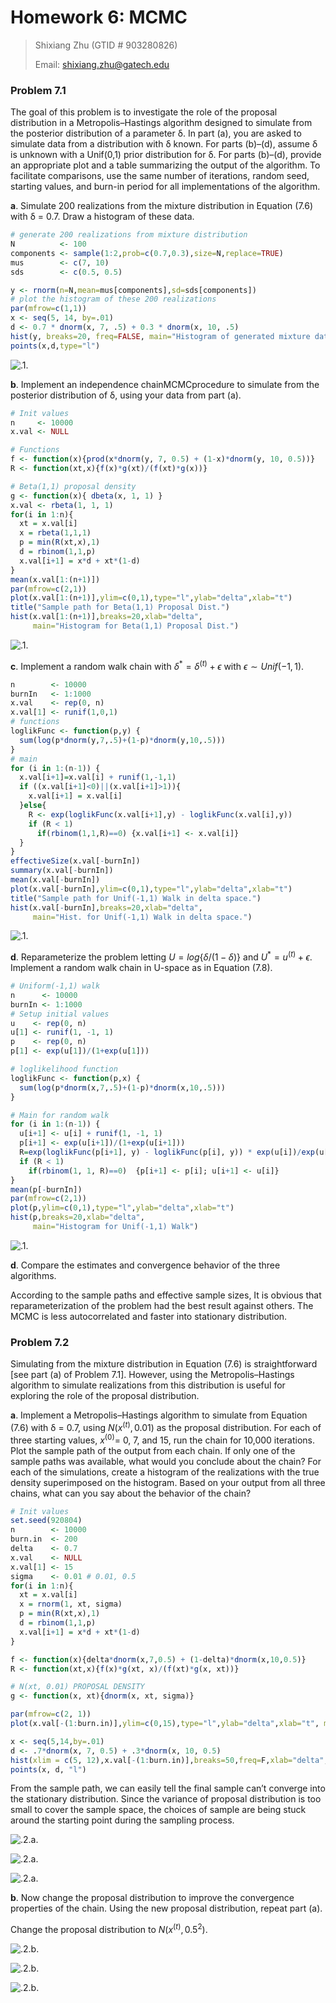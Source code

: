 # 				Homework 6: MCMC

> Shixiang Zhu (GTID # 903280826)
>
> Email: [shixiang.zhu@gatech.edu](mailto:shixiang.zhu@gatech.edu)

### Problem 7.1

The goal of this problem is to investigate the role of the proposal distribution in a Metropolis–Hastings algorithm designed to simulate from the posterior distribution of a parameter δ. In part (a), you are asked to simulate data from a distribution with δ known. For parts (b)–(d), assume δ is unknown with a Unif(0,1) prior distribution for δ. For parts (b)–(d), provide an appropriate plot and a table summarizing the output of the algorithm. To facilitate comparisons, use the same number of iterations, random seed, starting values, and burn-in period for all implementations of the algorithm.

**a**. Simulate 200 realizations from the mixture distribution in Equation (7.6) with δ = 0.7. Draw a histogram of these data.

```R
# generate 200 realizations from mixture distribution
N          <- 100
components <- sample(1:2,prob=c(0.7,0.3),size=N,replace=TRUE)
mus        <- c(7, 10)
sds        <- c(0.5, 0.5)

y <- rnorm(n=N,mean=mus[components],sd=sds[components])
# plot the histogram of these 200 realizations
par(mfrow=c(1,1))
x <- seq(5, 14, by=.01)
d <- 0.7 * dnorm(x, 7, .5) + 0.3 * dnorm(x, 10, .5)
hist(y, breaks=20, freq=FALSE, main="Histogram of generated mixture data",ylab="Density")
points(x,d,type="l")
```

![.1.](/Users/woodie/Desktop/7.1.a.png)

**b**. Implement an independence chainMCMCprocedure to simulate from the posterior distribution of δ, using your data from part (a).

```R
# Init values
n     <- 10000
x.val <- NULL

# Functions
f <- function(x){prod(x*dnorm(y, 7, 0.5) + (1-x)*dnorm(y, 10, 0.5))}
R <- function(xt,x){f(x)*g(xt)/(f(xt)*g(x))}

# Beta(1,1) proposal density
g <- function(x){ dbeta(x, 1, 1) }
x.val <- rbeta(1, 1, 1)
for(i in 1:n){
  xt = x.val[i]
  x = rbeta(1,1,1)
  p = min(R(xt,x),1)
  d = rbinom(1,1,p)
  x.val[i+1] = x*d + xt*(1-d)
}
mean(x.val[1:(n+1)])
par(mfrow=c(2,1))
plot(x.val[1:(n+1)],ylim=c(0,1),type="l",ylab="delta",xlab="t")
title("Sample path for Beta(1,1) Proposal Dist.")
hist(x.val[1:(n+1)],breaks=20,xlab="delta",
     main="Histogram for Beta(1,1) Proposal Dist.")
```

![.1.](/Users/woodie/Desktop/7.1.b.png)

**c**. Implement a random walk chain with $\delta^* = \delta^{(t)} + \epsilon$ with $\epsilon∼Unif(−1,1)$.

```R
n        <- 10000
burnIn   <- 1:1000
x.val    <- rep(0, n)
x.val[1] <- runif(1,0,1)
# functions
loglikFunc <- function(p,y) {
  sum(log(p*dnorm(y,7,.5)+(1-p)*dnorm(y,10,.5)))
}
# main
for (i in 1:(n-1)) {
  x.val[i+1]=x.val[i] + runif(1,-1,1)
  if ((x.val[i+1]<0)||(x.val[i+1]>1)){
    x.val[i+1] = x.val[i]
  }else{
    R <- exp(loglikFunc(x.val[i+1],y) - loglikFunc(x.val[i],y))
    if (R < 1)
      if(rbinom(1,1,R)==0) {x.val[i+1] <- x.val[i]}
  }
}
effectiveSize(x.val[-burnIn])
summary(x.val[-burnIn])
mean(x.val[-burnIn])
plot(x.val[-burnIn],ylim=c(0,1),type="l",ylab="delta",xlab="t")
title("Sample path for Unif(-1,1) Walk in delta space.")
hist(x.val[-burnIn],breaks=20,xlab="delta",
     main="Hist. for Unif(-1,1) Walk in delta space.")
```

![.1.](/Users/woodie/Desktop/7.1.c.png)

**d**. Reparameterize the problem letting $U = log\{\delta/(1 − \delta)\}$ and $U^* = u^{(t)} + \epsilon$. Implement a random walk chain in U-space as in Equation (7.8).

```R
# Uniform(-1,1) walk
n      <- 10000
burnIn <- 1:1000
# Setup initial values
u    <- rep(0, n)
u[1] <- runif(1, -1, 1)
p    <- rep(0, n)
p[1] <- exp(u[1])/(1+exp(u[1]))

# loglikelihood function
loglikFunc <- function(p,x) {
  sum(log(p*dnorm(x,7,.5)+(1-p)*dnorm(x,10,.5)))
}

# Main for random walk
for (i in 1:(n-1)) {
  u[i+1] <- u[i] + runif(1, -1, 1)
  p[i+1] <- exp(u[i+1])/(1+exp(u[i+1]))
  R=exp(loglikFunc(p[i+1], y) - loglikFunc(p[i], y)) * exp(u[i])/exp(u[i+1])
  if (R < 1)
    if(rbinom(1, 1, R)==0)	{p[i+1] <- p[i]; u[i+1] <- u[i]}
}
mean(p[-burnIn])
par(mfrow=c(2,1))
plot(p,ylim=c(0,1),type="l",ylab="delta",xlab="t")
hist(p,breaks=20,xlab="delta",
     main="Histogram for Unif(-1,1) Walk")
```

![.1.](/Users/woodie/Desktop/7.1.d.png)

**d**. Compare the estimates and convergence behavior of the three algorithms.

According to the sample paths and effective sample sizes, It is obvious that reparameterization of the problem had the best result against others. The MCMC is less autocorrelated and faster into stationary distribution.

### Problem 7.2

Simulating from the mixture distribution in Equation (7.6) is straightforward [see part (a) of Problem 7.1]. However, using the Metropolis–Hastings algorithm to simulate realizations from this distribution is useful for exploring the role of the proposal distribution.

**a**. Implement a Metropolis–Hastings algorithm to simulate from Equation (7.6) with δ = 0.7, using $N(x^{(t)}, 0.01)$ as the proposal distribution. For each of three starting values, $x^{(0)}$= 0, 7, and 15, run the chain for 10,000 iterations. Plot the sample path of the output from each chain. If only one of the sample paths was available, what would you conclude about the chain? For each of the simulations, create a histogram of the realizations with the true density superimposed on the histogram. Based on your output from all three chains, what can you say about the behavior of the chain?

```R
# Init values
set.seed(920804)
n        <- 10000
burn.in  <- 200
delta    <- 0.7
x.val    <- NULL
x.val[1] <- 15
sigma    <- 0.01 # 0.01, 0.5
for(i in 1:n){
  xt = x.val[i]
  x = rnorm(1, xt, sigma)
  p = min(R(xt,x),1)
  d = rbinom(1,1,p)
  x.val[i+1] = x*d + xt*(1-d)
}

f <- function(x){delta*dnorm(x,7,0.5) + (1-delta)*dnorm(x,10,0.5)}
R <- function(xt,x){f(x)*g(xt, x)/(f(xt)*g(x, xt))}

# N(xt, 0.01) PROPOSAL DENSITY
g <- function(x, xt){dnorm(x, xt, sigma)}

par(mfrow=c(2, 1))
plot(x.val[-(1:burn.in)],ylim=c(0,15),type="l",ylab="delta",xlab="t", main="Sample path with initial val = 0")

x <- seq(5,14,by=.01)
d <- .7*dnorm(x, 7, 0.5) + .3*dnorm(x, 10, 0.5)
hist(xlim = c(5, 12),x.val[-(1:burn.in)],breaks=50,freq=F,xlab="delta", main="Hist. with initial vale = 0")
points(x, d, "l")
```

From the sample path, we can easily tell the final sample can’t converge into the stationary distribution. Since the variance of proposal distribution is too small to cover the sample space, the choices of sample are being stuck around the starting point during the sampling process. 

![.2.a.](/Users/woodie/Desktop/7.2.a.1.png)

![.2.a.](/Users/woodie/Desktop/7.2.a.2.png)

![.2.a.](/Users/woodie/Desktop/7.2.a.3.png)

**b**. Now change the proposal distribution to improve the convergence properties of the chain. Using the new proposal distribution, repeat part (a).

Change the proposal distribution to $N(x^{(t)}, 0.5^2)$.

![.2.b.](/Users/woodie/Desktop/7.2.b.1.png)

![.2.b.](/Users/woodie/Desktop/7.2.b.2.png)

![.2.b.](/Users/woodie/Desktop/7.2.b.3.png)